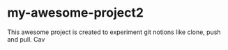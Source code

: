 # my-awesome-project2

This awesome project is created to experiment git notions like clone, push and pull.
Cav
